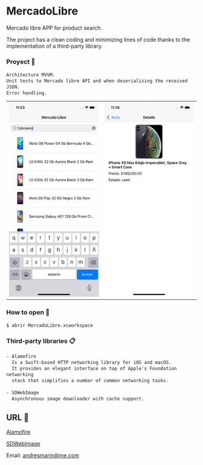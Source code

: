 # MercadoLibre

Mercado libre APP for product search.

The project has a clean coding and minimizing lines of code thanks to the implementation of a third-party library.

### Proyect 🔧
```
Architecture MVVM.
Unit tests to Mercado libre API and when deserializing the received JSON.
Error handling.
```

<table>
<tbody>
<tr>
<td><img src="https://github.com/andriunet/MercadoLibre/blob/main/Screen%20Shot1.png"/></td>
<td><img src="https://github.com/andriunet/MercadoLibre/blob/main/Screen%20Shot.png"/></td>
</tr>
</tbody>
</table>

### How to open 🔧

```
$ abrir MercadoLibre.xcworkspace
```

### Third-party libraries 📋
```
- Alamofire
  Is a Swift-based HTTP networking library for iOS and macOS. 
  It provides an elegant interface on top of Apple's Foundation networking 
  stack that simplifies a number of common networking tasks.
  
- SDWebImage
  Asynchronous image downloader with cache support.
```

## URL 📖

[Alamofire](https://github.com/Alamofire/Alamofire)

[SDWebImage](https://github.com/SDWebImage/SDWebImage)

Email: andresmarin@me.com
